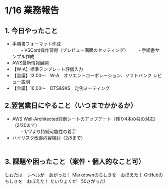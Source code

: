 # 1/16 業務報告

## 1. 今日やったこと

- 手順書フォーマット作成  
　　- VSCord操作習得（プレビュー画面のセッティング）
　　- 手順書サンプル作成  
- AWS最新情報展開  
- 【W-A】標準テンプレート評価入力  
- 【会議】13:00～　W-A　オリエントコーポレーション、ソフトバンク レビュー説明  
- 【会議】16:00～　DTS&SKS　定例ミーティング

## 2.翌営業日にやること（いつまでかかるか）

- AWS Well-Architected診断シートのアップデート（残り4本の柱の対応）（2/20まで）  
　　- 1/17より持続可能性の着手  
- ハイリスク改善内容検討（2/5まで）  
　　
## 3. 課題や困ったこと（案件・個人的なこと可）

しおたは　レベルが　あがった！
Markdownのちしきを　おぼえた！
GitHubのちしきを　おぼえた！
たいりょくが　50さがった!